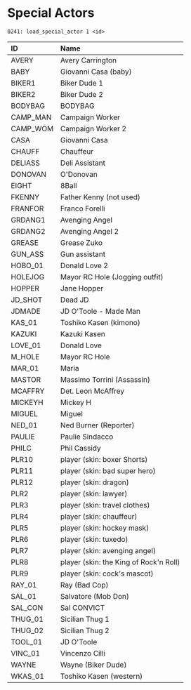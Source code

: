 # Special Actors

```text
0241: load_special_actor 1 <id>
```

| ID | Name |
| :--- | :--- |
| AVERY | Avery Carrington |
| BABY | Giovanni Casa \(baby\) |
| BIKER1 | Biker Dude 1 |
| BIKER2 | Biker Dude 2 |
| BODYBAG | BODYBAG |
| CAMP\_MAN | Campaign Worker |
| CAMP\_WOM | Campaign Worker 2 |
| CASA | Giovanni Casa |
| CHAUFF | Chauffeur |
| DELIASS | Deli Assistant |
| DONOVAN | O'Donovan |
| EIGHT | 8Ball |
| FKENNY | Father Kenny \(not used\) |
| FRANFOR | Franco Forelli |
| GRDANG1 | Avenging Angel |
| GRDANG2 | Avenging Angel 2 |
| GREASE | Grease Zuko |
| GUN\_ASS | Gun assistant |
| HOBO\_01 | Donald Love 2 |
| HOLEJOG | Mayor RC Hole \(Jogging outfit\) |
| HOPPER | Jane Hopper |
| JD\_SHOT | Dead JD |
| JDMADE | JD O'Toole - Made Man |
| KAS\_01 | Toshiko Kasen \(kimono\) |
| KAZUKI | Kazuki Kasen |
| LOVE\_01 | Donald Love |
| M\_HOLE | Mayor RC Hole |
| MAR\_01 | Maria |
| MASTOR | Massimo Torrini \(Assassin\) |
| MCAFFRY | Det. Leon McAffrey |
| MICKEYH | Mickey H |
| MIGUEL | Miguel |
| NED\_01 | Ned Burner \(Reporter\) |
| PAULIE | Paulie Sindacco |
| PHILC | Phil Cassidy |
| PLR10 | player \(skin: boxer Shorts\) |
| PLR11 | player \(skin: bad super hero\) |
| PLR12 | player \(skin: dragon\) |
| PLR2 | player \(skin: lawyer\) |
| PLR3 | player \(skin: travel clothes\) |
| PLR4 | player \(skin: chauffeur\) |
| PLR5 | player \(skin: hockey mask\) |
| PLR6 | player \(skin: tuxedo\) |
| PLR7 | player \(skin: avenging angel\) |
| PLR8 | player \(skin: the King of Rock'n Roll\) |
| PLR9 | player \(skin: cock's mascot\) |
| RAY\_01 | Ray \(Bad Cop\) |
| SAL\_01 | Salvatore \(Mob Don\) |
| SAL\_CON | Sal CONVICT |
| THUG\_01 | Sicilian Thug 1 |
| THUG\_02 | Sicilian Thug 2 |
| TOOL\_01 | JD O'Toole |
| VINC\_01 | Vincenzo Cilli |
| WAYNE | Wayne \(Biker Dude\) |
| WKAS\_01 | Toshiko Kasen \(western\) |

